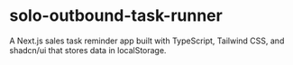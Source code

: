 # solo-outbound-task-runner
A Next.js sales task reminder app built with TypeScript, Tailwind CSS, and shadcn/ui that stores data in localStorage.
